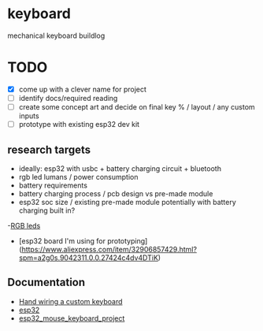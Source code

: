 # keyboard
mechanical keyboard buildlog

# TODO
- [X] come up with a clever name for project
- [ ] identify docs/required reading
- [ ] create some concept art and decide on final key % / layout / any custom inputs
- [ ] prototype with existing esp32 dev kit

## research targets
- ideally:  esp32 with usbc + battery charging circuit + bluetooth
- rgb led lumans / power consumption
- battery requirements
- battery charging process / pcb design vs pre-made module
- esp32 soc size / existing pre-made module potentially with battery charging built in?

-[RGB leds](https://www.aliexpress.com/item/32966375934.html?spm=a2g0s.9042311.0.0.27424c4dv4DTiK)
- [esp32 board I'm using for prototyping] (https://www.aliexpress.com/item/32906857429.html?spm=a2g0s.9042311.0.0.27424c4dv4DTiK)

## Documentation
- [Hand wiring a custom keyboard](https://matt3o.com/hand-wiring-a-custom-keyboard/)
- [esp32](https://www.espressif.com/en/products/socs/esp32)
- [esp32_mouse_keyboard_project](https://github.com/asterics/esp32_mouse_keyboard)

